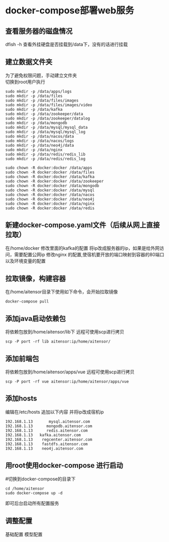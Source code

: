 # docker-compose部署web服务
## 查看服务器的磁盘情况
dfish -h 查看外挂硬盘是否挂载到/data下，没有的话进行挂载  
## 建立数据文件夹
为了避免权限问题，手动建立文件夹  
切换到root用户执行  
```
sudo mkdir -p /data/apps/logs  
sudo mkdir -p /data/files  
sudo mkdir -p /data/files/images  
sudo mkdir -p /data/files/images/video  
sudo mkdir -p /data/kafka  
sudo mkdir -p /data/zookeeper/data  
sudo mkdir -p /data/zookeeper/datalog  
sudo mkdir -p /data/mongodb  
sudo mkdir -p /data/mysql/mysql_data  
sudo mkdir -p /data/mysql/mysql_log  
sudo mkdir -p /data/nacos/data  
sudo mkdir -p /data/nacos/logs  
sudo mkdir -p /data/neo4j/data  
sudo mkdir -p /data/nginx  
sudo mkdir -p /data/redis/redis_lib  
sudo mkdir -p /data/redis/redis_log  

sudo chown -R docker:docker /data/apps  
sudo chown -R docker:docker /data/files  
sudo chown -R docker:docker /data/kafka  
sudo chown -R docker:docker /data/zookeeper  
sudo chown -R docker:docker /data/mongodb  
sudo chown -R docker:docker /data/mysql  
sudo chown -R docker:docker /data/nacos  
sudo chown -R docker:docker /data/neo4j  
sudo chown -R docker:docker /data/nginx  
sudo chown -R docker:docker /data/redis 
```

## 新建docker-compose.yaml文件（后续从网上直接拉取）
在/home/docker
修改里面的kafka的配置 将ip改成服务器的ip，如果是给外网访问，需要配置公网ip
修改nginx 的配置,使宿机要开放的端口映射到容器的80端口 以及环境变量的配置

## 拉取镜像，构建容器
在/home/aitensor目录下使用如下命令，会开始拉取镜像
```
docker-compose pull 
```
## 添加java启动依赖包
将依赖包放到/home/aitensor/lib下
远程可使用scp进行拷贝
```
scp -P port -rf lib aitensor:ip/home/aitensor/
```
## 添加前端包
将依赖包放到/home/aitensor/apps/vue
远程可使用scp进行拷贝
```
scp -P port -rf vue aitensor:ip/home/aitensor/apps/vue
```

## 添加hosts
编辑在/etc/hosts 追加以下内容 并将ip改成宿机ip
```
192.168.1.13       mysql.aitensor.com  
192.168.1.13      mongodb.aitensor.com  
192.168.1.13      redis.aitensor.com  
192.168.1.13   kafka.aitensor.com  
192.168.1.13    regcenter.aitensor.com  
192.168.1.13    fastdfs.aitensor.com  
192.168.1.13    neo4j.aitensor.com  
```

## 用root使用docker-compose 进行启动
#切换到docker-compose的目录下
```
cd /home/aitensor   
sudo docker-compose up -d
```
即可后台启动所有配置服务

## 调整配置
基础配置
模型配置

